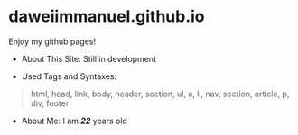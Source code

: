 # daweiimmanuel.github.io
Enjoy my github pages!
* About This Site:
Still in development
- Used Tags and Syntaxes:
> html, head, link, body, header, section, ul, a, li, nav, section, article, p, div, footer
- About Me:
I am **_22_** years old
